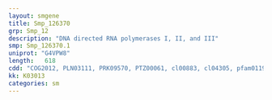 ```yaml
---
layout: smgene
title: Smp_126370
grp: Smp_12
description: "DNA directed RNA polymerases I, II, and III"
smp: Smp_126370.1
uniprot: "G4VPW8"
length:   618
cdd: "COG2012, PLN03111, PRK09570, PTZ00061, cl00883, cl04305, pfam01191, pfam03871"
kk: K03013
categories: sm
---
```

